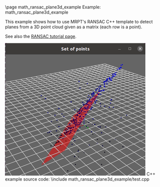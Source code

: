 \page math_ransac_plane3d_example Example: math_ransac_plane3d_example

This example shows how to use MRPT's RANSAC C++ template to 
detect planes from a 3D point cloud given as a matrix (each row is a point).

See also the [RANSAC tutorial page](tutorial-ransac.html).


![math_ransac_plane3d_example screenshot](doc/source/images/math_ransac_plane3d_example_screenshot.gif)
C++ example source code:
\include math_ransac_plane3d_example/test.cpp

